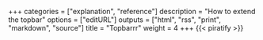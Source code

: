 +++
categories = ["explanation", "reference"]
description = "How to extend the topbar"
options = ["editURL"]
outputs = ["html", "rss", "print", "markdown", "source"]
title = "Topbarrr"
weight = 4
+++
{{< piratify >}}